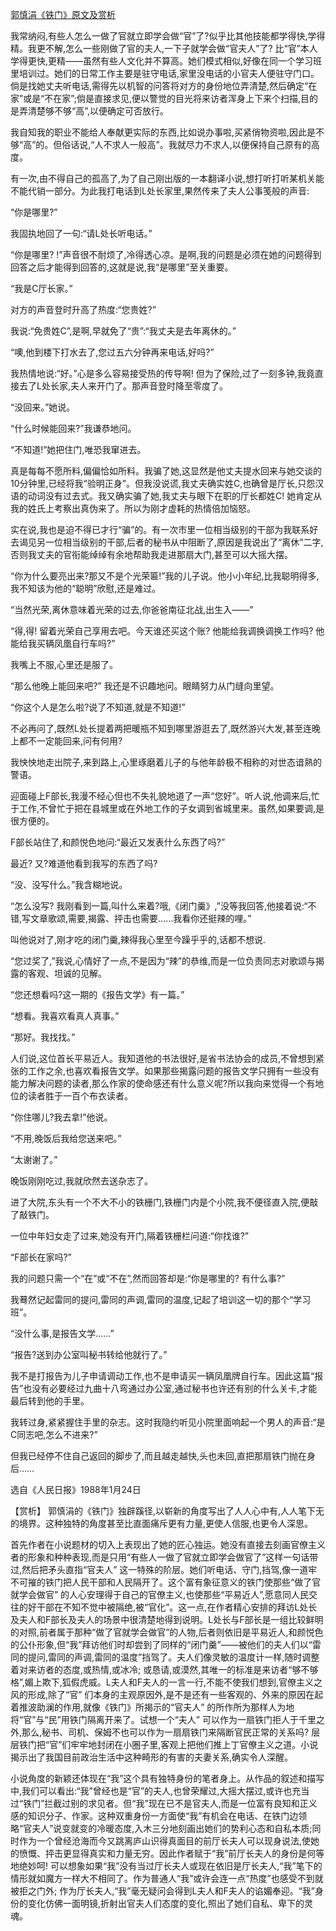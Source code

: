 [郭慎涓《铁门》原文及赏析](https://www.vrrw.net/wx/15227.html)

我常纳闷,有些人怎么一做了官就立即学会做“官”了?似乎比其他技能都学得快,学得精。我更不解,怎么一些刚做了官的夫人,一下子就学会做“官夫人”了? 比“官”本人学得更快,更精——虽然有些人文化并不算高。她们模式相似,好像在同一个学习班里培训过。她们的日常工作主要是驻守电话,家里没电话的小官夫人便驻守门口。倘是找她丈夫听电话,需得先以机智的问答将对方的身份地位弄清楚,然后确定“在家”或是“不在家”;倘是直接求见,便以警觉的目光将来访者浑身上下来个扫描,目的是弄清楚够不够“高”,以便确定可否放行。

我自知我的职业不能给人奉献更实际的东西,比如说办事啦,买紧俏物资啦,因此是不够“高”的。但俗话说,“人不求人一般高”。我就尽力不求人,以便保持自己原有的高度。

有一次,由不得自己的孤高了,为了自己刚出版的一本翻译小说,想打听打听某机关能不能代销一部分。为此我打电话到L处长家里,果然传来了夫人公事笺般的声音:

“你是哪里?”

我固执地回了一句:“请L处长听电话。”

“你是哪里? !”声音很不耐烦了,冷得透心凉。是啊,我的问题是必须在她的问题得到回答之后才能得到回答的,这就是说,我“是哪里”至关重要。

“我是C厅长家。”

对方的声音登时升高了热度:“您贵姓?”

我说:“免贵姓C”,是啊,早就免了“贵”:“我丈夫是去年离休的。”

“噢,他到楼下打水去了,您过五六分钟再来电话,好吗?”

我热情地说:“好。”心是多么容易接受热的传导啊! 但为了保险,过了一刻多钟,我竟直接去了L处长家,夫人来开门了。那声音登时降至零度了。

“没回来。”她说。

“什么时候能回来?”我谦恭地问。

“不知道!”她把住门,唯恐我窜进去。

真是每每不愿所料,偏偏恰如所料。我骗了她,这显然是他丈夫提水回来与她交谈的10分钟里,已经将我“验明正身”。但我没说谎,我丈夫确实姓C,也确曾是厅长,只怨汉语的动词没有过去式。我又确实骗了她,我丈夫与眼下在职的厅长都姓C! 她肯定从我的姓氏上考察出真伪来了。所以为刚才虚耗的热情倍加恼怒。

实在说,我也是迫不得已才行“骗”的。有一次市里一位相当级别的干部为我联系好去谒见另一位相当级别的干部,后者的秘书从中阻断了,原因是我说出了“离休”二字,否则我丈夫的官衔能绰绰有余地帮助我走进那扇大门,甚至可以大摇大摆。

“你为什么要亮出来?那又不是个光荣匾!”我的儿子说。他小小年纪,比我聪明得多,我不知该为他的“聪明”欣慰,还是难过。

“当然光荣,离休意味着光荣的过去,你爸爸南征北战,出生入——”

“得,得! 留着光荣自己享用去吧。今天谁还买这个账? 他能给我调换调换工作吗? 他能给我买辆凤凰自行车吗?”

我嘴上不服,心里还是服了。

“那么他晚上能回来吧?” 我还是不识趣地问。眼睛努力从门缝向里望。

“你这个人是怎么啦?说了不知道,就是不知道!”

不必再问了,既然L处长提着两把暖瓶不知到哪里游逛去了,既然游兴大发,甚至连晚上都不一定能回来,问有何用?

我怏怏地走出院子,来到路上,心里琢磨着儿子的与他年龄极不相称的对世态谙熟的警语。

迎面碰上F部长,我漫不经心但也不失礼貌地道了一声“您好”。听人说,他调来后,忙于工作,不曾忙于把在县城里或在外地工作的子女调到省城里来。虽然,如果要调,是很方便的。

F部长站住了,和颜悦色地问:“最近又发表什么东西了吗?”

最近? 又?难道他看到我写的东西了吗?

“没、没写什么。”我含糊地说。

“怎么没写? 我刚看到一篇,叫什么来着?哦,《闭门羹》,”没等我回答,他接着说:“不错,写文章歌颂,需要,揭露、抨击也需要……我看你还挺辣的哩。”

叫他说对了,刚才吃的闭门羹,辣得我心里至今躁乎乎的,话都不想说.

“您过奖了,”我说,心情好了一点,不是因为“辣”的恭维,而是一位负责同志对歌颂与揭露的客观、坦诚的见解。

“您还想看吗?这一期的《报告文学》有一篇。”

“想看。我喜欢看真人真事。”

“那好。我找找。”

人们说,这位首长平易近人。我知道他的书法很好,是省书法协会的成员,不曾想到紧张的工作之余,也喜欢看报告文学。如果那些揭露问题的报告文学只拥有一些没有能力解决问题的读者,那么作家的使命感还有什么意义呢?所以我向来觉得一个有地位的读者胜于一百个布衣读者。

“你住哪儿?我去拿!”他说。

“不用,晚饭后我给您送来吧。”

“太谢谢了。”

晚饭刚刚吃过,我就欣然去送杂志了。

进了大院,东头有一个不大不小的铁栅门,铁栅门内是个小院,我不便径直入院,便敲了敲铁门。

一位中年妇女走了过来,她没有开门,隔着铁栅栏问道:“你找谁?”

“F部长在家吗?”

我的问题只需一个“在”或“不在”,然而回答却是:“你是哪里的? 有什么事?”

我蓦然记起雷同的提问,雷同的声调,雷同的温度,记起了培训这一切的那个“学习班”。

“没什么事,是报告文学……”

“报告?送到办公室叫秘书转给他就行了。”

我不是打报告为儿子申请调动工作,也不是申请买一辆凤凰牌自行车。因此这篇“报告”也没有必要经过九曲十八弯通过办公室,通过秘书也许还有别的什么关卡,才能最后转到他的手里。

我转过身,紧紧握住手里的杂志。这时我隐约听见小院里面响起一个男人的声音:“是C同志吧,怎么不进来?”

但我已经停不住自己返回的脚步了,而且越走越快,头也未回,直把那扇铁门抛在身后……

选自《人民日报》1988年1月24日



【赏析】 郭慎涓的《铁门》独辟蹊径,以崭新的角度写出了人人心中有,人人笔下无的境界。这种独特的角度甚至比直面痛斥更有力量,更使人信服,也更令人深思。

首先作者在小说题材的切入上表现出了她的匠心独运。她没有直接去刻画官僚主义者的形象和种种表现,而是只用“有些人一做了官就立即学会做官了”这样一句话带过,然后把矛头直指“官夫人” 这一特殊的阶层。她们听电话、守门,挡驾,像一道牢不可摧的铁门把人民干部和人民隔开了。这个富有象征意义的铁门使那些“做了官就学会做官” 的人心安理得于自己的官僚主义,也使那些“平易近人”,愿意同人民交往的好干部在不知不觉中被隔绝,被“官化”。这一点,在作者精心安排的拜访L处长及夫人和F部长及夫人的场景中很清楚地得到说明。L处长与F部长是一组比较鲜明的对照,前者属于那种“做了官就学会做官”的人物,后者则依旧是平易近人,和颜悦色的公仆形象,但“我”拜访他们时却尝到了同样的“闭门羹”——被他们的夫人们以“雷同的提问,雷同的声调,雷同的温度”挡驾了。夫人们像灵敏的温度计一样,随时调整着对来访者的态度,或热情,或冰冷; 或恳请,或漠然,其唯一的标准是来访者“够不够格”,媚上欺下,狐假虎威。L夫人和F夫人的一言一行,不能不使我们想到,官僚主义之风的形成,除了“官” 们本身的主观原因外,是不是还有一些客观的、外来的原因在起着推波助澜的作用,就像《铁门》所揭示的“官夫人” 的所作所为那样人为地将“官”与“民”用铁门隔离开来了。试想一个“夫人” 可以作为一扇铁门拒人于千里之外,那么,秘书、司机、保姆不也可以作为一扇扇铁门来隔断官民正常的关系吗? 层层铁门把“官”们牢牢地封闭在小圈子里,客观上把他们推上丁官僚主义之道。小说揭示出了我国目前政治生活中这种畸形的有害的夫妻关系,确实令人深醒。

小说角度的新颖还体现在“我”这个具有独特身份的笔者身上。从作品的叙述和描写中,我们可以看出:“我”曾经也是“官”的夫人,也曾荣耀过,大摇大摆过,或许也充当过“铁门”拦截过别的求见者。但“我”现在已不是官夫人,而是一位富有良知和正义感的知识分子、作家。这种双重身份一方面使“我”有机会在电话、在铁门边领略“官夫人”说变就变的冷暖态度,入木三分地刻画出她们的势利心态和自私本质;同时作为一个曾经沧海而今又跳离庐山识得真面目的前厅长夫人可以现身说法,使她的愤慨、抨击更显得真实和力量无穷。因此作者赋于“我”前厅长夫人的身份是何等地绝妙呵! 可以想象如果“我”没有当过厅长夫人或现在依旧是厅长夫人,“我”笔下的情形就如魔方一样大不相同了。作为普通人“我”或许会连一点“热度”也感受不到就被拒之门外; 作为厅长夫人,“我”毫无疑问会得到L夫人和F夫人的谄媚奉迎。“我”身份的变化仿佛一面明镜,折射出官夫人们态度的变化,照出了她们自私、卑下的灵魂。

